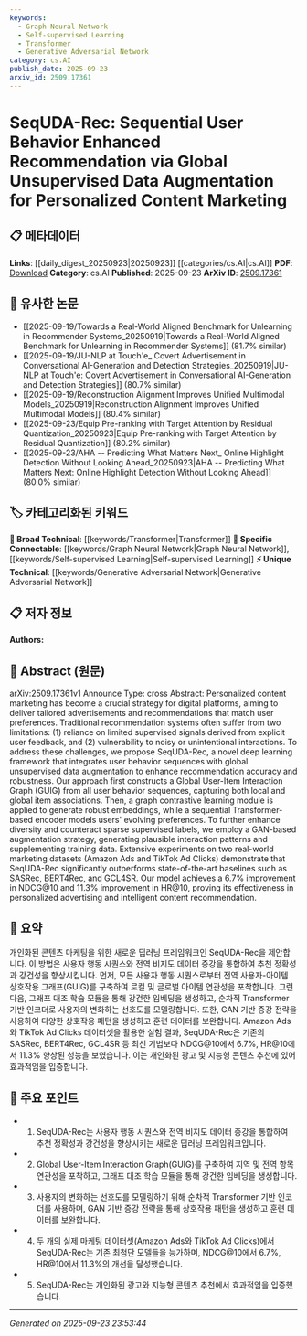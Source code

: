 ```yaml
---
keywords:
  - Graph Neural Network
  - Self-supervised Learning
  - Transformer
  - Generative Adversarial Network
category: cs.AI
publish_date: 2025-09-23
arxiv_id: 2509.17361
---
```


<!-- KEYWORD_LINKING_METADATA:
{
  "processed_timestamp": "2025-09-23T23:53:44.214893",
  "vocabulary_version": "1.0",
  "selected_keywords": [
    "Graph Neural Network",
    "Self-supervised Learning",
    "Transformer",
    "Generative Adversarial Network"
  ],
  "rejected_keywords": [],
  "similarity_scores": {
    "Graph Neural Network": 0.85,
    "Self-supervised Learning": 0.82,
    "Transformer": 0.8,
    "Generative Adversarial Network": 0.78
  },
  "extraction_method": "AI_prompt_based",
  "budget_applied": true,
  "candidates_json": {
    "candidates": [
      {
        "surface": "Global User-Item Interaction Graph",
        "canonical": "Graph Neural Network",
        "aliases": [
          "GUIG"
        ],
        "category": "specific_connectable",
        "rationale": "This concept is closely related to Graph Neural Networks, which are essential for modeling complex interactions in recommendation systems.",
        "novelty_score": 0.55,
        "connectivity_score": 0.88,
        "specificity_score": 0.8,
        "link_intent_score": 0.85
      },
      {
        "surface": "graph contrastive learning",
        "canonical": "Self-supervised Learning",
        "aliases": [
          "contrastive learning"
        ],
        "category": "specific_connectable",
        "rationale": "Graph contrastive learning is a form of self-supervised learning, enhancing the robustness of embeddings in recommendation systems.",
        "novelty_score": 0.6,
        "connectivity_score": 0.85,
        "specificity_score": 0.78,
        "link_intent_score": 0.82
      },
      {
        "surface": "Transformer-based encoder",
        "canonical": "Transformer",
        "aliases": [
          "Transformer encoder"
        ],
        "category": "broad_technical",
        "rationale": "Transformers are a foundational technology for sequence modeling in recommendation systems.",
        "novelty_score": 0.45,
        "connectivity_score": 0.9,
        "specificity_score": 0.7,
        "link_intent_score": 0.8
      },
      {
        "surface": "GAN-based augmentation",
        "canonical": "Generative Adversarial Network",
        "aliases": [
          "GAN augmentation"
        ],
        "category": "unique_technical",
        "rationale": "GANs are used for generating synthetic data to improve training diversity, which is a novel application in this context.",
        "novelty_score": 0.65,
        "connectivity_score": 0.75,
        "specificity_score": 0.85,
        "link_intent_score": 0.78
      }
    ],
    "ban_list_suggestions": [
      "personalized content marketing",
      "recommendation systems",
      "user behavior sequences"
    ]
  },
  "decisions": [
    {
      "candidate_surface": "Global User-Item Interaction Graph",
      "resolved_canonical": "Graph Neural Network",
      "decision": "linked",
      "scores": {
        "novelty": 0.55,
        "connectivity": 0.88,
        "specificity": 0.8,
        "link_intent": 0.85
      }
    },
    {
      "candidate_surface": "graph contrastive learning",
      "resolved_canonical": "Self-supervised Learning",
      "decision": "linked",
      "scores": {
        "novelty": 0.6,
        "connectivity": 0.85,
        "specificity": 0.78,
        "link_intent": 0.82
      }
    },
    {
      "candidate_surface": "Transformer-based encoder",
      "resolved_canonical": "Transformer",
      "decision": "linked",
      "scores": {
        "novelty": 0.45,
        "connectivity": 0.9,
        "specificity": 0.7,
        "link_intent": 0.8
      }
    },
    {
      "candidate_surface": "GAN-based augmentation",
      "resolved_canonical": "Generative Adversarial Network",
      "decision": "linked",
      "scores": {
        "novelty": 0.65,
        "connectivity": 0.75,
        "specificity": 0.85,
        "link_intent": 0.78
      }
    }
  ]
}
-->

# SeqUDA-Rec: Sequential User Behavior Enhanced Recommendation via Global Unsupervised Data Augmentation for Personalized Content Marketing

## 📋 메타데이터

**Links**: [[daily_digest_20250923|20250923]] [[categories/cs.AI|cs.AI]]
**PDF**: [Download](https://arxiv.org/pdf/2509.17361.pdf)
**Category**: cs.AI
**Published**: 2025-09-23
**ArXiv ID**: [2509.17361](https://arxiv.org/abs/2509.17361)

## 🔗 유사한 논문
- [[2025-09-19/Towards a Real-World Aligned Benchmark for Unlearning in Recommender Systems_20250919|Towards a Real-World Aligned Benchmark for Unlearning in Recommender Systems]] (81.7% similar)
- [[2025-09-19/JU-NLP at Touch\'e_ Covert Advertisement in Conversational AI-Generation and Detection Strategies_20250919|JU-NLP at Touch\'e: Covert Advertisement in Conversational AI-Generation and Detection Strategies]] (80.7% similar)
- [[2025-09-19/Reconstruction Alignment Improves Unified Multimodal Models_20250919|Reconstruction Alignment Improves Unified Multimodal Models]] (80.4% similar)
- [[2025-09-23/Equip Pre-ranking with Target Attention by Residual Quantization_20250923|Equip Pre-ranking with Target Attention by Residual Quantization]] (80.2% similar)
- [[2025-09-23/AHA -- Predicting What Matters Next_ Online Highlight Detection Without Looking Ahead_20250923|AHA -- Predicting What Matters Next: Online Highlight Detection Without Looking Ahead]] (80.0% similar)

## 🏷️ 카테고리화된 키워드
**🧠 Broad Technical**: [[keywords/Transformer|Transformer]]
**🔗 Specific Connectable**: [[keywords/Graph Neural Network|Graph Neural Network]], [[keywords/Self-supervised Learning|Self-supervised Learning]]
**⚡ Unique Technical**: [[keywords/Generative Adversarial Network|Generative Adversarial Network]]

## 📋 저자 정보

**Authors:** 

## 📄 Abstract (원문)

arXiv:2509.17361v1 Announce Type: cross 
Abstract: Personalized content marketing has become a crucial strategy for digital platforms, aiming to deliver tailored advertisements and recommendations that match user preferences. Traditional recommendation systems often suffer from two limitations: (1) reliance on limited supervised signals derived from explicit user feedback, and (2) vulnerability to noisy or unintentional interactions. To address these challenges, we propose SeqUDA-Rec, a novel deep learning framework that integrates user behavior sequences with global unsupervised data augmentation to enhance recommendation accuracy and robustness. Our approach first constructs a Global User-Item Interaction Graph (GUIG) from all user behavior sequences, capturing both local and global item associations. Then, a graph contrastive learning module is applied to generate robust embeddings, while a sequential Transformer-based encoder models users' evolving preferences. To further enhance diversity and counteract sparse supervised labels, we employ a GAN-based augmentation strategy, generating plausible interaction patterns and supplementing training data. Extensive experiments on two real-world marketing datasets (Amazon Ads and TikTok Ad Clicks) demonstrate that SeqUDA-Rec significantly outperforms state-of-the-art baselines such as SASRec, BERT4Rec, and GCL4SR. Our model achieves a 6.7% improvement in NDCG@10 and 11.3% improvement in HR@10, proving its effectiveness in personalized advertising and intelligent content recommendation.

## 📝 요약

개인화된 콘텐츠 마케팅을 위한 새로운 딥러닝 프레임워크인 SeqUDA-Rec을 제안합니다. 이 방법은 사용자 행동 시퀀스와 전역 비지도 데이터 증강을 통합하여 추천 정확성과 강건성을 향상시킵니다. 먼저, 모든 사용자 행동 시퀀스로부터 전역 사용자-아이템 상호작용 그래프(GUIG)를 구축하여 로컬 및 글로벌 아이템 연관성을 포착합니다. 그런 다음, 그래프 대조 학습 모듈을 통해 강건한 임베딩을 생성하고, 순차적 Transformer 기반 인코더로 사용자의 변화하는 선호도를 모델링합니다. 또한, GAN 기반 증강 전략을 사용하여 다양한 상호작용 패턴을 생성하고 훈련 데이터를 보완합니다. Amazon Ads와 TikTok Ad Clicks 데이터셋을 활용한 실험 결과, SeqUDA-Rec은 기존의 SASRec, BERT4Rec, GCL4SR 등 최신 기법보다 NDCG@10에서 6.7%, HR@10에서 11.3% 향상된 성능을 보였습니다. 이는 개인화된 광고 및 지능형 콘텐츠 추천에 있어 효과적임을 입증합니다.

## 🎯 주요 포인트

- 1. SeqUDA-Rec는 사용자 행동 시퀀스와 전역 비지도 데이터 증강을 통합하여 추천 정확성과 강건성을 향상시키는 새로운 딥러닝 프레임워크입니다.
- 2. Global User-Item Interaction Graph(GUIG)를 구축하여 지역 및 전역 항목 연관성을 포착하고, 그래프 대조 학습 모듈을 통해 강건한 임베딩을 생성합니다.
- 3. 사용자의 변화하는 선호도를 모델링하기 위해 순차적 Transformer 기반 인코더를 사용하며, GAN 기반 증강 전략을 통해 상호작용 패턴을 생성하고 훈련 데이터를 보완합니다.
- 4. 두 개의 실제 마케팅 데이터셋(Amazon Ads와 TikTok Ad Clicks)에서 SeqUDA-Rec는 기존 최첨단 모델들을 능가하며, NDCG@10에서 6.7%, HR@10에서 11.3%의 개선을 달성했습니다.
- 5. SeqUDA-Rec는 개인화된 광고와 지능형 콘텐츠 추천에서 효과적임을 입증했습니다.


---

*Generated on 2025-09-23 23:53:44*